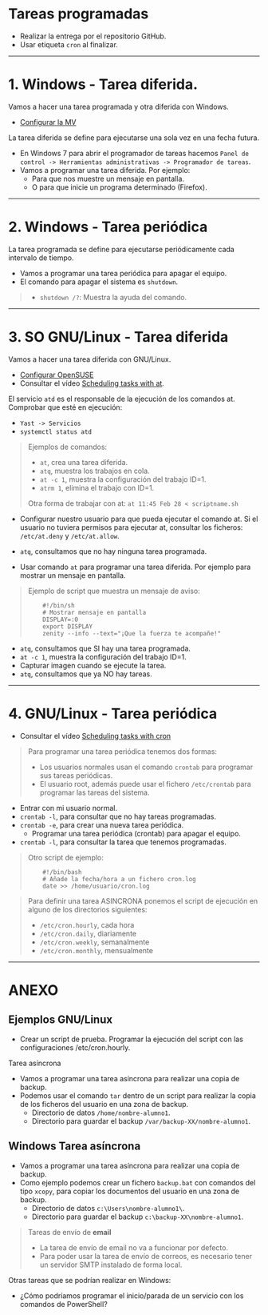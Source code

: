 

# Tareas programadas

* Realizar la entrega por el repositorio GitHub.
* Usar etiqueta `cron` al finalizar.

---

# 1. Windows - Tarea diferida.

Vamos a hacer una tarea programada y otra diferida con Windows.

* [Configurar la MV](../../global/configuracion/windows.md)

La tarea diferida se define para ejecutarse una sola vez en una fecha futura.
* En Windows 7 para abrir el programador de tareas hacemos
`Panel de control -> Herramientas administrativas -> Programador de tareas`.
* Vamos a programar una tarea diferida. Por ejemplo:    
    * Para que nos muestre un mensaje en pantalla.
    * O para que inicie un programa determinado (Firefox).

---

# 2. Windows - Tarea periódica

La tarea programada se define para ejecutarse periódicamente cada intervalo de tiempo.
* Vamos a programar una tarea periódica para apagar el equipo.
* El comando para apagar el sistema es `shutdown`.

> * `shutdown /?`: Muestra la ayuda del comando.

---

# 3. SO GNU/Linux - Tarea diferida

Vamos a hacer una tarea diferida con GNU/Linux.

* [Configurar OpenSUSE](../../global/configuracion/opensuse.md)
* Consultar el vídeo [Scheduling tasks with at](https://www.youtube.com/embed/cf-oUCobxiM?list=UUFFLP0dKesrKWccYscdAr9A).

El servicio `atd` es el responsable de la ejecución de los comandos at. Comprobar que esté en ejecución:
* `Yast -> Servicios`
* `systemctl status atd`    

> Ejemplos de comandos:
> * `at`, crea una tarea diferida.
> * `atq`, muestra los trabajos en cola.
> * `at -c 1`, muestra la configuración del trabajo ID=1.
> * `atrm 1`, elimina el trabajo con ID=1.
>
> Otra forma de trabajar con at: `at 11:45 Feb 28 < scriptname.sh`

* Configurar nuestro usuario para que pueda ejecutar el comando at. Si el usuario no tuviera permisos para ejecutar at, consultar los ficheros: `/etc/at.deny` y `/etc/at.allow`.

* `atq`, consultamos que no hay ninguna tarea programada.
* Usar comando `at` para programar una tarea diferida. Por ejemplo para mostrar un mensaje en pantalla.

> Ejemplo de script que muestra un mensaje de aviso:
>
> ```
>     #!/bin/sh
>     # Mostrar mensaje en pantalla
>     DISPLAY=:0
>     export DISPLAY
>     zenity --info --text="¡Que la fuerza te acompañe!"
> ```

* `atq`, consultamos que SI hay una tarea programada.
* `at -c 1`, muestra la configuración del trabajo ID=1.
* Capturar imagen cuando se ejecute la tarea.
* `atq`, consultamos que ya NO hay tareas.

---

# 4. GNU/Linux - Tarea periódica

* Consultar el vídeo [Scheduling tasks with cron](https://www.youtube.com/embed/yBkJQKinZKY)

> Para programar una tarea periódica tenemos dos formas:
>
> * Los usuarios normales usan el comando `crontab`  para programar sus tareas periódicas.
> * El usuario root, además puede usar el fichero `/etc/crontab` para programar las tareas del sistema.

* Entrar con mi usuario normal.
* `crontab -l`, para consultar que no hay tareas programadas.
* `crontab -e`, para crear una nueva tarea periódica.
    * Programar una tarea periódica (crontab) para apagar el equipo.
* `crontab -l`, para consultar la tarea que tenemos programadas.

> Otro script de ejemplo:
> ```
>     #!/bin/bash
>     # Añade la fecha/hora a un fichero cron.log
>     date >> /home/usuario/cron.log
> ```

> Para definir una tarea ASINCRONA ponemos el script de ejecución en alguno
de los directorios siguientes:
> * `/etc/cron.hourly`, cada hora
> * `/etc/cron.daily`, diariamente
> * `/etc/cron.weekly`, semanalmente
> * `/etc/cron.monthly`, mensualmente

---

# ANEXO

## Ejemplos GNU/Linux

* Crear un script de prueba. Programar la ejecución del script con las configuraciones /etc/cron.hourly.

Tarea asíncrona

* Vamos a programar una tarea asíncrona para realizar una copia de backup.
* Podemos usar el comando `tar` dentro de un script para realizar la
copia de los ficheros del usuario en una zona de backup.
    * Directorio de datos `/home/nombre-alumno1`.
    * Directorio para guardar el backup `/var/backup-XX/nombre-alumno1`.

## Windows  Tarea asíncrona

* Vamos a programar una tarea asíncrona para realizar una copia de backup.
* Como ejemplo podemos crear un fichero `backup.bat` con comandos del tipo `xcopy`,
para copiar los documentos del usuario en una zona de backup.
    * Directorio de datos `c:\Users\nombre-alumno1\`.
    * Directorio para guardar el backup `c:\backup-XX\nombre-alumno1`.

> Tareas de envío de **email**
> * La tarea de envío de email no va a funcionar por defecto.
> * Para poder usar la tarea de envío de correos, es necesario tener un servidor SMTP instalado de forma local.

Otras tareas que se podrían realizar en Windows:
* ¿Cómo podríamos programar el inicio/parada de un servicio con los comandos de PowerShell?
